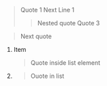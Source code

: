 > Quote 1
  Next Line 1
> > Nested quote
    Quote 3

> Next quote

1. Item
   > Quote inside list element
2. > Ouote in list